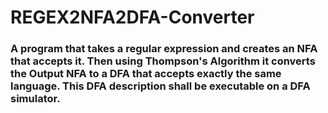 # REGEX2NFA2DFA-Converter
### A program that takes a regular expression and creates an NFA that accepts it. Then using Thompson's Algorithm it converts the Output NFA to a DFA that accepts exactly the same language. This DFA description shall be executable on a DFA simulator.
